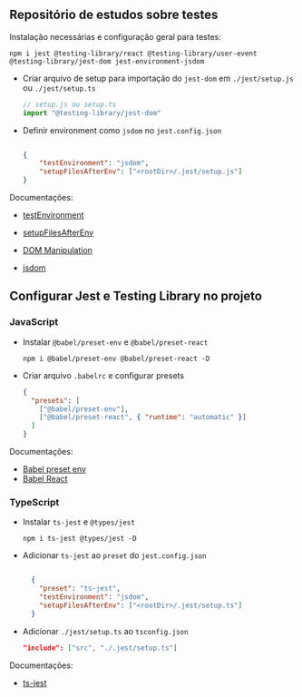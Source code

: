 ## Repositório de estudos sobre testes


Instalação necessárias e configuração geral para testes:

  ```
  npm i jest @testing-library/react @testing-library/user-event @testing-library/jest-dom jest-environment-jsdom
  ```

* Criar arquivo de setup para importação do `jest-dom` em `./jest/setup.js` ou `./jest/setup.ts`

  ```js
  // setup.js ou setup.ts
  import "@testing-library/jest-dom"
  ```


* Definir environment como `jsdom` no `jest.config.json`


  ```json

  {
      "testEnvironment": "jsdom",
      "setupFilesAfterEnv": ["<rootDir>/.jest/setup.js"]
  }
  ```

Documentações:
* [testEnvironment](https://jestjs.io/docs/next/configuration#testenvironment-string)
* [setupFilesAfterEnv](https://jestjs.io/docs/next/configuration#setupfilesafterenv-array)

* [DOM Manipulation](https://jestjs.io/docs/next/tutorial-jquery)
* [jsdom](https://github.com/jsdom/jsdom)


## Configurar Jest e Testing Library no projeto

### JavaScript
* Instalar `@babel/preset-env` e `@babel/preset-react`

    ```
    npm i @babel/preset-env @babel/preset-react -D
    ```

* Criar arquivo `.babelrc` e configurar presets

  ```json
  {
    "presets": [
      ["@babel/preset-env"],
      ["@babel/preset-react", { "runtime": "automatic" }]
    ]
  }
  ```

Documentações:

* [Babel preset env](https://babeljs.io/docs/en/babel-preset-env)
* [Babel React](https://babeljs.io/docs/en/babel-preset-react)

### TypeScript

* Instalar `ts-jest` e `@types/jest`

  ```
  npm i ts-jest @types/jest -D
  ```


* Adicionar `ts-jest` ao `preset` do `jest.config.json`

    
  ```json

    {
      "preset": "ts-jest",
      "testEnvironment": "jsdom",
      "setupFilesAfterEnv": ["<rootDir>/.jest/setup.ts"]
    }
  ```

* Adicionar `./jest/setup.ts` ao `tsconfig.json`

  ```json
  "include": ["src", "./.jest/setup.ts"]
  ```

Documentações:

* [ts-jest](https://kulshekhar.github.io/ts-jest/docs/getting-started/presets)